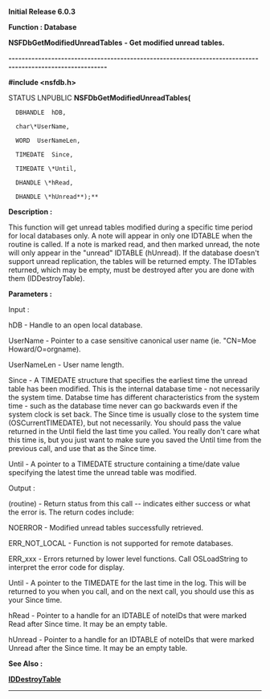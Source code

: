 




<!--
 /\* Font Definitions \*/
 @font-face
 {font-family:Helv;
 panose-1:2 11 6 4 2 2 2 3 2 4;}
@font-face
 {font-family:"Cambria Math";
 panose-1:2 4 5 3 5 4 6 3 2 4;}
 /\* Style Definitions \*/
 p.MsoNormal, li.MsoNormal, div.MsoNormal
 {margin-top:0cm;
 margin-right:0cm;
 margin-bottom:8.0pt;
 margin-left:0cm;
 line-height:107%;
 font-size:11.0pt;
 font-family:"Calibri",sans-serif;}
.MsoChpDefault
 {font-size:11.0pt;}
.MsoPapDefault
 {margin-bottom:8.0pt;
 line-height:107%;}
 /\* Page Definitions \*/
 @page WordSection1
 {size:612.0pt 792.0pt;
 margin:72.0pt 72.0pt 72.0pt 72.0pt;}
div.WordSection1
 {page:WordSection1;}
-->




**Initial Release 6.0.3**



**Function : Database**



**NSFDbGetModifiedUnreadTables** **- Get
modified unread tables.**


**----------------------------------------------------------------------------------------------------------**



**#include <nsfdb.h>**



STATUS
LNPUBLIC **NSFDbGetModifiedUnreadTables(**  

      DBHANDLE  hDB,  

      char\*UserName,  

      WORD  UserNameLen,  

      TIMEDATE  Since,  

      TIMEDATE \*Until,  

      DHANDLE \*hRead,  

      DHANDLE \*hUnread**);**



**Description :**



This
function will get unread tables modified during a specific time period for
local databases only.  A note will appear in only one IDTABLE when the routine
is called.  If a note is marked read, and then marked unread, the note will
only appear in the "unread" IDTABLE (hUnread).   If the database
doesn't support unread replication, the tables will be returned empty.  The
IDTables returned, which may be empty, must be destroyed after you are done with
them (IDDestroyTable).


 


**Parameters :**



Input :  

hDB  -  Handle to an open local database.  

  

UserName  -  Pointer to a case sensitive canonical user name (ie. "CN=Moe
Howard/O=orgname).  

  

UserNameLen  -  User name length.  

  

Since  -  A TIMEDATE structure that specifies the earliest time the unread
table has been modified.  This is the internal database time - not necessarily
the system time.  Databse time has different characteristics from the system
time - such as the database time never can go backwards even if the system
clock is set back.  The Since time is usually close to the system time (OSCurrentTIMEDATE),
but not necessarily.  You should pass the value returned in the Until field the
last time you called.  You really don't care what this time is, but you just
want to make sure you saved the Until time from the previous call, and use that
as the Since time.  

  

Until  -  A pointer to a TIMEDATE structure containing a time/date value
specifying the latest time the unread table was modified.  

  




Output :  

(routine)  -  Return status from this call -- indicates either success or what
the error is. The return codes include:  

  

NOERROR - Modified unread tables successfully retrieved.  

  

ERR\_NOT\_LOCAL - Function is not supported for remote databases.  

  

ERR\_xxx - Errors returned by lower level functions.  Call OSLoadString to
interpret the error code for display.  

  

  

Until  -  A pointer to the TIMEDATE for the last time in the log.  This will be
returned to you when you call, and on the next call, you should use this as
your Since time.  

  

hRead  -  Pointer to a handle for an IDTABLE of noteIDs that were marked Read
after Since time. It may be an empty table.  

  

hUnread  -  Pointer to a handle for an IDTABLE of noteIDs that were marked
Unread after the Since time.  It may be an empty table.  

  




 **See Also :**


**[IDDestroyTable](IDDestroyTable.md)**



----------------------------------------------------------------------------------------------------------


 





